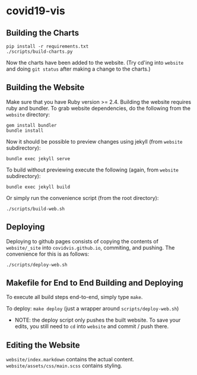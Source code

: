 # covid19-vis

Building the Charts
-------------------
```
pip install -r requirements.txt
./scripts/build-charts.py
```

Now the charts have been added to the website. (Try cd'ing into `website` and doing `git status` after making a change to the charts.)

Building the Website
--------------------

Make sure that you have Ruby version >= 2.4. Building the website requires ruby and bundler. To grab website dependencies, do the following from the `website` directory:

```
gem install bundler
bundle install
```

Now it should be possible to preview changes using jekyll (from `website` subdirectory):

`bundle exec jekyll serve`

To build without previewing execute the following (again, from `website` subdirectory):

`bundle exec jekyll build`

Or simply run the convenience script (from the root directory):

`./scripts/build-web.sh`

Deploying
---------

Deploying to github pages consists of copying the contents of `website/_site` into `covidvis.github.io`, commiting, and pushing. The convenience for this is as follows:

`./scripts/deploy-web.sh`


Makefile for End to End Building and Deploying
----------------------------------------------

To execute all build steps end-to-end, simply type `make`.

To deploy: `make deploy` (just a wrapper around `scripts/deploy-web.sh`)

* NOTE: the deploy script only pushes the built website. To save your edits,
  you still need to `cd` into `website` and commit / push there.


Editing the Website
-------------------
`website/index.markdown` contains the actual content. `website/assets/css/main.scss` contains styling.
